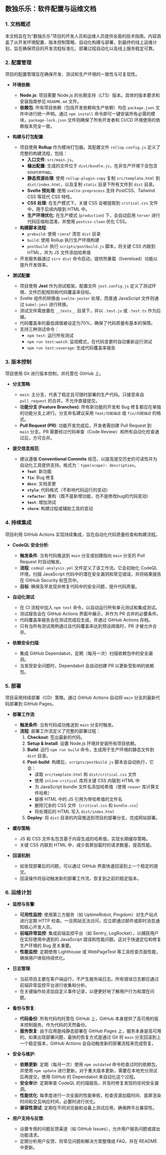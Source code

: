 ## **数独乐乐：软件配置与运维文档**

### **1. 文档概述**

本文档旨在为"数独乐乐"项目的开发人员和运维人员提供全面的技术指南。内容涵盖了从开发环境配置、版本控制策略、自动化构建与部署，到最终的线上运维计划，旨在确保项目的开发流程标准化、部署过程自动化以及线上服务稳定可靠。

### **2. 配置管理**

项目的配置管理旨在确保开发、测试和生产环境的一致性与可复现性。

* **环境依赖**:
    * **Node.js**: 项目需要 Node.js 的长期支持（LTS）版本。具体的版本要求和安装指南参见 `README.md` 文件。
    * **依赖包**: 所有项目依赖（包括开发依赖和生产依赖）均在 `package.json` 文件中进行统一声明。通过 `npm install` 命令即可一键安装所有必需的模块，`package-lock.json` 文件则确保了所有开发者和 CI/CD 环境使用的依赖版本完全一致。

* **构建与打包配置**:
    * 项目使用 **Rollup** 作为模块打包器。其配置文件 `rollup.config.js` 定义了完整的构建流程，包括：
        * **入口文件**: `src/main.js`。
        * **输出配置**: 生成的文件位于 `dist/bundle.js`，在非生产环境下会包含 sourcemap。
        * **静态资源处理**: 使用 `rollup-plugin-copy` 复制 `src/template.html` 到 `dist/index.html`，以及复制 `static` 目录下所有文件到 `dist` 目录。
        * **Svelte 预处理**: 使用 `svelte-preprocess` 支持 PostCSS、Tailwind CSS 等现代 CSS 特性。
        * **CSS 处理**: 在生产模式下，关键 CSS 会被提取到 `critical.css` 文件中，用于后续内联到 HTML 中。
        * **生产环境优化**: 在生产模式 (`production`) 下，会自动启用 `terser` 进行代码压缩和混淆，并使用 `postcss-clean` 优化 CSS。
    * **构建脚本流程**:
        * `prebuild`: 使用 `rimraf` 清空 `dist` 目录
        * `build`: 使用 Rollup 执行生产环境构建
        * `postbuild`: 执行 `scripts/postbuild.js` 脚本，将关键 CSS 内联到 HTML，并为 JS 文件添加哈希值
    * 开发服务器通过 `sirv dist` 命令启动，提供热重载（livereload）功能以提升开发效率。

* **测试配置**:
    * 项目使用 **Jest** 作为测试框架。配置文件 `jest.config.js` 定义了测试环境、文件匹配规则和代码覆盖率目标。
    * Svelte 组件的转换由 `svelte-jester` 处理，而普通 JavaScript 文件则通过 `babel-jest` 进行转换。
    * 测试文件需放置在 `__tests__` 目录下，并以 `.test.js` 或 `.test.ts` 作为后缀。
    * 代码覆盖率的最低阈值被设定为70%，确保了代码质量有基本的保障。
    * 支持三种测试命令：
        * `npm test`: 运行所有测试
        * `npm run test:watch`: 监视模式，在代码变更时自动重新运行测试
        * `npm run test:coverage`: 生成代码覆盖率报告


### **3. 版本控制**

项目使用 Git 进行版本控制，并托管在 GitHub 上。

* **分支策略**:
    * `main`: 主分支，代表了稳定且可随时部署的生产代码。只接受来自 `pull_request` 的合并，不允许直接提交。
    * **功能分支 (Feature Branches)**: 所有新功能的开发和 Bug 修复都应在单独的功能分支上进行。分支命名建议采用 `feat/功能描述` 或 `fix/问题描述` 的格式。
    * **Pull Request (PR)**: 功能开发完成后，开发者需创建 Pull Request 到 `main` 分支。PR 需要经过代码审查（Code Review）和所有自动化检查通过后，方可合并。

* **提交信息规范**:
    * 建议遵循 **Conventional Commits** 规范，以提高提交历史的可读性并为自动化工具提供支持。格式为：`type(scope): description`。
        * **`feat`**: 新功能
        * **`fix`**: Bug 修复
        * **`docs`**: 文档变更
        * **`style`**: 代码格式（不影响代码运行的变动）
        * **`refactor`**: 重构（既不是新增功能，也不是修改bug的代码变动）
        * **`test`**: 增加测试
        * **`chore`**: 构建过程或辅助工具的变动


### **4. 持续集成**

项目利用 GitHub Actions 实现持续集成，旨在自动化代码质量检查和构建流程。

* **CodeQL 安全分析**:
    * **触发条件**: 当有代码推送到 `main` 分支或创建指向 `main` 分支的 Pull Request 时自动触发。
    * **流程**: `codeql-analysis.yml` 文件定义了该工作流。它会初始化 CodeQL 环境，扫描 JavaScript 代码中的潜在安全漏洞和常见错误，并将结果报告在 GitHub Security 标签页中。
    * **目标**: 确保及早发现并修复代码中的安全问题，提升代码质量。

* **自动化测试**:
    * 在 CI 流程中加入 `npm test` 命令，以自动运行所有单元测试和集成测试。
    * 测试报告会在 GitHub Actions 界面中展示，并作为 PR 合并的必要条件。
    * 代码覆盖率报告会在测试完成后生成，并通过 GitHub Actions 存档。
    * 只有当所有测试用例通过且代码覆盖率达到预设阈值时，PR 才被允许合并。

* **依赖安全扫描**:
    * 集成 GitHub Dependabot，定期（每月一次）扫描依赖包中的安全漏洞。
    * 当发现安全问题时，Dependabot 会自动创建 PR 以更新受影响的依赖包。


### **5. 部署**

项目采用持续部署（CD）策略，通过 GitHub Actions 自动将 `main` 分支的最新代码部署到 GitHub Pages。

* **部署工作流**:
    * **触发条件**: 当有代码成功推送到 `main` 分支时触发。
    * **流程**: 部署工作流定义了完整的部署过程：
        1.  **Checkout**: 签出最新的代码。
        2.  **Setup & Install**: 设置 Node.js 环境并安装所有项目依赖。
        3.  **Build**: 运行 `npm run build` 命令，生成用于生产环境的静态文件到 `dist` 目录。
        4.  **Post-build**: 构建后，`scripts/postbuild.js` 脚本会自动执行，它会：
            * 读取 `src/template.html` 和 `dist/critical.css` 文件
            * 使用 `inline-critical` 库将关键 CSS 内联到 HTML 中
            * 为 JavaScript bundle 文件名添加哈希值（使用 `reaver` 库计算文件哈希）
            * 替换 HTML 中的 JS 引用为带哈希值的文件名
            * 删除冗余的 CSS 文件（`critical.css` 和 `bundle.css`）
            * 将处理后的 HTML 写入 `dist/index.html`
        5.  **Deploy**: 将 `dist` 目录的内容推送到项目的部署分支，完成网站部署。

* **缓存策略**:
    * JS 和 CSS 文件名包含基于内容生成的哈希值，实现长期缓存策略。
    * 关键 CSS 内联到 HTML 中，减少首屏加载时的请求数量，提高性能。

* **回滚机制**:
    * 如发现部署后的问题，可以通过 GitHub 界面快速回滚到上一个稳定的提交。
    * 回滚操作将自动触发新的部署工作流，恢复到之前的稳定版本。


### **6. 运维计划**

* **监控与告警**:
    * **可用性监控**: 使用第三方服务（如 UptimeRobot, Pingdom）对生产站点进行定期 HTTP 检查。一旦网站无法访问，应立即通过邮件或即时消息通知核心开发人员。
    * **前端异常监控**: 集成前端监控平台（如 Sentry, LogRocket），以捕获用户在实际使用中遇到的 JavaScript 错误和性能问题。这对于快速定位和修复生产环境的 Bug 至关重要。
    * **性能监控**: 定期使用 Lighthouse 或 WebPageTest 等工具检查页面性能，确保用户体验持续优化。

* **日志管理**:
    * 当前项目主要在客户端运行，不产生服务端日志。所有错误日志都应通过前端异常监控平台进行收集和分析。
    * 在关键操作处添加自定义事件记录，以便更好地了解用户行为和潜在问题。

* **备份与恢复**:
    * **代码备份**: 所有代码均托管在 GitHub 上，GitHub 本身提供了高可用的版本控制服务，作为代码的天然备份。
    * **服务恢复**: 由于应用是纯静态部署在 GitHub Pages 上，服务本身是高可用的。如果出现部署问题，最快的恢复方式是通过 Git 将 `main` 分支回滚到上一个稳定版本，GitHub Actions 会自动触发新的部署流程来完成恢复。

* **安全与维护**:
    * **依赖更新**: 定期（每月一次）使用 `npm outdated` 命令检查过时的依赖包，并使用 `npm update` 进行更新。对于重大版本更新，需要在本地充分测试后再提交。使用 GitHub 的 Dependabot 来自动化这个过程。
    * **安全审计**: 定期审查 CodeQL 的扫描报告，并及时修复发现的任何安全漏洞。
    * **性能优化**: 每季度进行一次全面的性能审核，检查资源加载时间、首屏渲染时间和交互响应时间，必要时进行优化。
    * **兼容性测试**: 定期在不同浏览器和设备上测试应用，确保跨平台兼容性。

* **用户支持与反馈**:
    * 设置专用的问题反馈渠道（如 GitHub Issues），允许用户报告问题或提出功能请求。
    * 定期分析用户反馈，将常见问题和解决方案整理成 FAQ，并在 README 中更新。